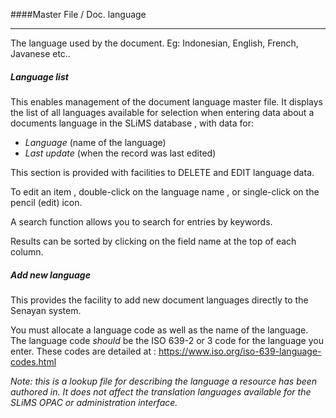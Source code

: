####Master File / Doc. language

<hr>
The language used by the document. Eg: Indonesian, English, French, Javanese etc..

##### Language list

This enables management of the document language master file. It displays the list of all languages available for selection when entering data about a documents language in the SLiMS database , with data for:

- *Language* (name of the language)
- *Last update* (when the record was last edited)

This section is provided with facilities to DELETE  and EDIT language data.

To edit an item , double-click on the language name , or single-click on the pencil (edit) icon.

A search function allows you to search for entries by keywords.

Results can be sorted by clicking on the field name at the top of each column. 

##### Add new language

This provides the facility to add new document languages directly to the Senayan system. 

You must allocate a language code as well as the name of the language. The language code *should* be the ISO 639-2 or 3 code for the language you enter. These codes are detailed at : https://www.iso.org/iso-639-language-codes.html

*Note: this is a lookup file for describing the language a resource has been authored in. It does not affect the translation languages available for the SLiMS OPAC or administration interface.*